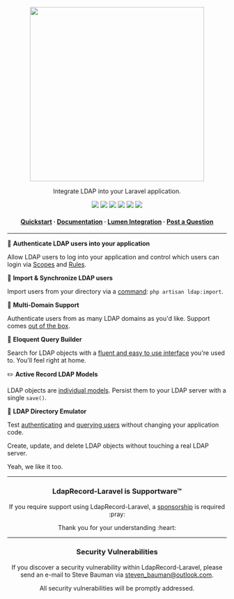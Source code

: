 <!-- readme.md -->

<p align="center">
    <img src="https://ldaprecord.com/assets/img/logo.png" width="400">
</p>

<p align="center">Integrate LDAP into your Laravel application.</p>

<p align="center">
    <a href="https://laravel.com"><img src="https://img.shields.io/badge/Built_for-Laravel-green.svg?style=flat-square"></a>
    <a href="https://github.com/DirectoryTree/LdapRecord-Laravel/actions"><img src="https://img.shields.io/github/workflow/status/directorytree/ldaprecord-laravel/run-tests.svg?style=flat-square"></a>
    <a href="https://scrutinizer-ci.com/g/directorytree/ldaprecord-laravel"><img src="https://img.shields.io/scrutinizer/g/directorytree/ldaprecord-laravel/master.svg?style=flat-square"></a>
    <a href="https://packagist.org/packages/directorytree/ldaprecord-laravel"><img src="https://img.shields.io/packagist/dt/directorytree/ldaprecord-laravel.svg?style=flat-square"></a>
    <a href="https://packagist.org/packages/directorytree/ldaprecord-laravel"><img src="https://img.shields.io/packagist/v/directorytree/ldaprecord-laravel.svg?style=flat-square"></a>
    <a href="https://packagist.org/packages/directorytree/ldaprecord-laravel"><img src="https://img.shields.io/packagist/l/directorytree/ldaprecord-laravel.svg?style=flat-square"></a>
</p>

<h4 align="center">
    <a href="https://ldaprecord.com/docs/laravel/v1/quickstart/">Quickstart</a>
    <span> · </span>
    <a href="https://ldaprecord.com/docs/laravel/v1/">Documentation</a>
    <span> · </span>
    <a href="https://github.com/DirectoryTree/LdapRecord-Lumen">Lumen Integration</a>
    <span> · </span>
    <a href="https://github.com/DirectoryTree/LdapRecord-Discussions/issues/new">Post a Question</a>
</h4>

---

🔑 **Authenticate LDAP users into your application**

Allow LDAP users to log into your application and control which users can login via [Scopes](https://ldaprecord.com/docs/laravel/v1/models/#query-scopes) and [Rules](https://ldaprecord.com/docs/laravel/v1/auth/configuration/#rules).

🔄 **Import & Synchronize LDAP users**

Import users from your directory via a [command](https://ldaprecord.com/docs/laravel/v1/auth/importing): `php artisan ldap:import`.

💼 **Multi-Domain Support**

Authenticate users from as many LDAP domains as you'd like. Support comes [out of the box](https://ldaprecord.com/docs/laravel/v1/auth/multi-domain).

🎩 **Eloquent Query Builder**

Search for LDAP objects with a [fluent and easy to use interface](https://ldaprecord.com/docs/core/v1/searching) you're used to. You'll feel right at home.

✏️ **Active Record LDAP Models**

LDAP objects are [individual models](https://ldaprecord.com/docs/models). Persist them to your LDAP server with a single `save()`.

💫 **LDAP Directory Emulator**

Test [authenticating](https://ldaprecord.com/docs/laravel/v/1auth/testing/#getting-started) and
[querying users](https://ldaprecord.com/docs/laravel/v1/testing/#getting-started) without
changing your application code.

Create, update, and delete LDAP objects without touching a real LDAP server.

Yeah, we like it too.

---

<h3 align="center">LdapRecord-Laravel is Supportware™</h3>

<p align="center">If you require support using LdapRecord-Laravel, a <a href="https://github.com/sponsors/stevebauman">sponsorship</a> is required :pray:</p>

<p align="center">Thank you for your understanding :heart:</p>

--- 

<h3 align="center">Security Vulnerabilities</h3>

<p align="center">If you discover a security vulnerability within LdapRecord-Laravel, please send an e-mail to Steve Bauman via <a href="mailto:steven_bauman@outlook.com">steven_bauman@outlook.com</a>.</p>

<p align="center">All security vulnerabilities will be promptly addressed.</p>
